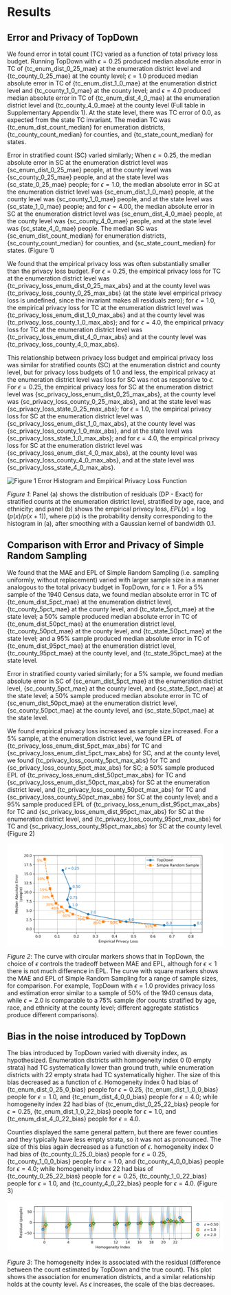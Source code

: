 
Results
=======

Error and Privacy of TopDown
----------------------------

We found error in total count (TC) varied as a function of total
privacy loss budget. Running TopDown with $\epsilon = 0.25$ produced
median absolute error in TC of {tc_enum_dist_0_25_mae} at the
enumeration district level and {tc_county_0_25_mae} at the county
level; $\epsilon = 1.0$ produced median absolute error in TC of
{tc_enum_dist_1_0_mae} at the enumeration district level and
{tc_county_1_0_mae} at the county level; and $\epsilon = 4.0$ produced
median absolute error in TC of {tc_enum_dist_4_0_mae} at the
enumeration district level and {tc_county_4_0_mae} at the county level
(Full table in Supplementary Appendix 1).  At the state level, there
was TC error of $0.0$, as expected from the state TC invariant.  The
median TC was {tc_enum_dist_count_median} for enumeration districts,
{tc_county_count_median} for counties, and {tc_state_count_median} for
states.

Error in stratified count (SC) varied similarly; When $\epsilon =
0.25$, the median absolute error in SC at the enumeration district
level was {sc_enum_dist_0_25_mae} people, at the county level was
{sc_county_0_25_mae} people, and at the state level was
{sc_state_0_25_mae} people; for $\epsilon = 1.0$, the median absolute
error in SC at the enumeration district level was
{sc_enum_dist_1_0_mae} people, at the county level was
{sc_county_1_0_mae} people, and at the state level was
{sc_state_1_0_mae} people; and for $\epsilon = 4.00$, the median
absolute error in SC at the enumeration district level was
{sc_enum_dist_4_0_mae} people, at the county level was
{sc_county_4_0_mae} people, and at the state level was
{sc_state_4_0_mae} people. The median SC was
{sc_enum_dist_count_median} for enumeration districts,
{sc_county_count_median} for counties, and {sc_state_count_median} for
states.  (Figure 1)

We found that the empirical privacy loss was often substantially
smaller than the privacy loss budget.  For $\epsilon = 0.25$, the
empirical privacy loss for TC at the enumeration district level was
{tc_privacy_loss_enum_dist_0_25_max_abs} and at the county level was
{tc_privacy_loss_county_0_25_max_abs} (at the state level empirical
privacy loss is undefined, since the invariant makes all residuals
zero); for $\epsilon = 1.0$, the empirical privacy loss for TC at the
enumeration district level was {tc_privacy_loss_enum_dist_1_0_max_abs}
and at the county level was {tc_privacy_loss_county_1_0_max_abs}; and
for $\epsilon = 4.0$, the empirical privacy loss for TC at the
enumeration district level was {tc_privacy_loss_enum_dist_4_0_max_abs}
and at the county level was {tc_privacy_loss_county_4_0_max_abs}.

This relationship between privacy loss budget and empirical privacy
loss was similar for stratified counts (SC) at the enumeration
district and county level, but for privacy loss budgets of 1.0 and
less, the empirical privacy at the enumeration district level was loss
for SC was not as responsive to $\epsilon$.  For $\epsilon = 0.25$,
the empirical privacy loss for SC at the enumeration district level
was {sc_privacy_loss_enum_dist_0_25_max_abs}, at the county level was
{sc_privacy_loss_county_0_25_max_abs}, and at the state level was
{sc_privacy_loss_state_0_25_max_abs}; for $\epsilon = 1.0$, the
empirical privacy loss for SC at the enumeration district level was
{sc_privacy_loss_enum_dist_1_0_max_abs}, at the county level was
{sc_privacy_loss_county_1_0_max_abs}, and at the state level was
{sc_privacy_loss_state_1_0_max_abs}; and for $\epsilon = 4.0$, the
empirical privacy loss for SC at the enumeration district level was
{sc_privacy_loss_enum_dist_4_0_max_abs}, at the county level was
{sc_privacy_loss_county_4_0_max_abs}, and at the state level was
{sc_privacy_loss_state_4_0_max_abs}.

![](fig_1_hist_epl.png "Figure 1 Error Histogram and Empirical Privacy
 Loss Function")

*Figure 1*: Panel (a) shows the distribution of residuals (DP - Exact)
for stratified counts at the enumeration district level, stratified by
age, race, and ethnicity; and panel (b) shows the empirical privacy
loss, $EPL(x) = \log\left(p(x) / p(x+1)\right),$ where $p(x)$ is the
probability density corresponding to the histogram in (a), after
smoothing with a Gaussian kernel of bandwidth $0.1$.


Comparison with Error and Privacy of Simple Random Sampling
-----------------------------------------------------------

We found that the MAE and EPL of Simple Random Sampling (i.e. sampling
uniformly, without replacement) varied with larger sample size in a
manner analogous to the total privacy budget in TopDown, for $\epsilon
\geq 1$.  For a 5% sample of the 1940 Census data, we found median
absolute error in TC of {tc_enum_dist_5pct_mae} at the enumeration
district level, {tc_county_5pct_mae} at the county level, and
{tc_state_5pct_mae} at the state level; a 50% sample produced median
absolute error in TC of {tc_enum_dist_50pct_mae} at the enumeration
district level, {tc_county_50pct_mae} at the county level, and
{tc_state_50pct_mae} at the state level; and a 95% sample produced
median absolute error in TC of {tc_enum_dist_95pct_mae} at the
enumeration district level, {tc_county_95pct_mae} at the county level,
and {tc_state_95pct_mae} at the state level.

Error in stratified county varied similarly; for a 5% sample, we found
median absolute error in SC of {sc_enum_dist_5pct_mae} at the
enumeration district level, {sc_county_5pct_mae} at the county level,
and {sc_state_5pct_mae} at the state level; a 50% sample produced
median absolute error in TC of {sc_enum_dist_50pct_mae} at the
enumeration district level, {sc_county_50pct_mae} at the county level,
and {sc_state_50pct_mae} at the state level.

We found empirical privacy loss increased as sample size increased.
For a 5% sample, at the enumeration district level, we found EPL of
{tc_privacy_loss_enum_dist_5pct_max_abs} for TC and
{sc_privacy_loss_enum_dist_5pct_max_abs} for SC, and at the county
level, we found {tc_privacy_loss_county_5pct_max_abs} for TC and
{sc_privacy_loss_county_5pct_max_abs} for SC; a 50% sample produced
EPL of {tc_privacy_loss_enum_dist_50pct_max_abs} for TC and
{sc_privacy_loss_enum_dist_50pct_max_abs} for SC at the enumeration
district level, and {tc_privacy_loss_county_50pct_max_abs} for TC and
{sc_privacy_loss_county_50pct_max_abs} for SC at the county level; and
a 95% sample produced EPL of {tc_privacy_loss_enum_dist_95pct_max_abs}
for TC and {sc_privacy_loss_enum_dist_95pct_max_abs} for SC at the
enumeration district level, and {tc_privacy_loss_county_95pct_max_abs}
for TC and {sc_privacy_loss_county_95pct_max_abs} for SC at the county
level.  (Figure 2)

![](fig_2_td_vs_srs.png "Figure 2 TopDown and Simple Random Sample")

*Figure 2*: The curve with circular markers shows that in TopDown, the
choice of $\epsilon$ controls the tradeoff between MAE and EPL,
although for $\epsilon < 1$ there is not much difference in EPL.  The
curve with square markers shows the MAE and EPL of Simple Random
Sampling for a range of sample sizes, for comparison.  For example,
TopDown with $\epsilon = 1.0$ provides privacy loss and estimation
error similar to a sample of 50% of the 1940 census data, while
$\epsilon = 2.0$ is comparable to a 75% sample (for counts stratified
by age, race, and ethnicity at the county level; different aggregate
statistics produce different comparisons).

Bias in the noise introduced by TopDown
---------------------------------------

The bias introduced by TopDown varied with diversity index, as
hypothesized.  Enumeration districts with homogeneity index 0 (0 empty
strata) had TC systematically lower than ground truth, while
enumeration districts with 22 empty strata had TC systematically
higher.  The size of this bias decreased as a function of $\epsilon$.
Homogeneity index 0 had bias of {tc_enum_dist_0_25_0_bias} people for
$\epsilon = 0.25$, {tc_enum_dist_1_0_0_bias} people for $\epsilon =
1.0$, and {tc_enum_dist_4_0_0_bias} people for $\epsilon = 4.0$; while
homogeneity index 22 had bias of {tc_enum_dist_0_25_22_bias} people
for $\epsilon = 0.25$, {tc_enum_dist_1_0_22_bias} people for $\epsilon
= 1.0$, and {tc_enum_dist_4_0_22_bias} people for $\epsilon = 4.0$.

Counties displayed the same general pattern, but there are fewer
counties and they typically have less empty strata, so it was not as
pronounced.  The size of this bias again decreased as a function of
$\epsilon$.  homogeneity index 0 had bias of {tc_county_0_25_0_bias}
people for $\epsilon = 0.25$, {tc_county_1_0_0_bias} people for
$\epsilon = 1.0$, and {tc_county_4_0_0_bias} people for $\epsilon =
4.0$; while homogeneity index 22 had bias of {tc_county_0_25_22_bias}
people for $\epsilon = 0.25$, {tc_county_1_0_22_bias} people for
$\epsilon = 1.0$, and {tc_county_4_0_22_bias} people for $\epsilon =
4.0$.  (Figure 3)

![](fig_3_homogeneity_bias.png "Figure 3 Homogeneity Bias")

*Figure 3*: The homogeneity index is associated with the residual
 (difference between the count estimated by TopDown and the true
 count).  This plot shows the association for enumeration districts,
 and a similar relationship holds at the county level.  As $\epsilon$
 increases, the scale of the bias decreases.




